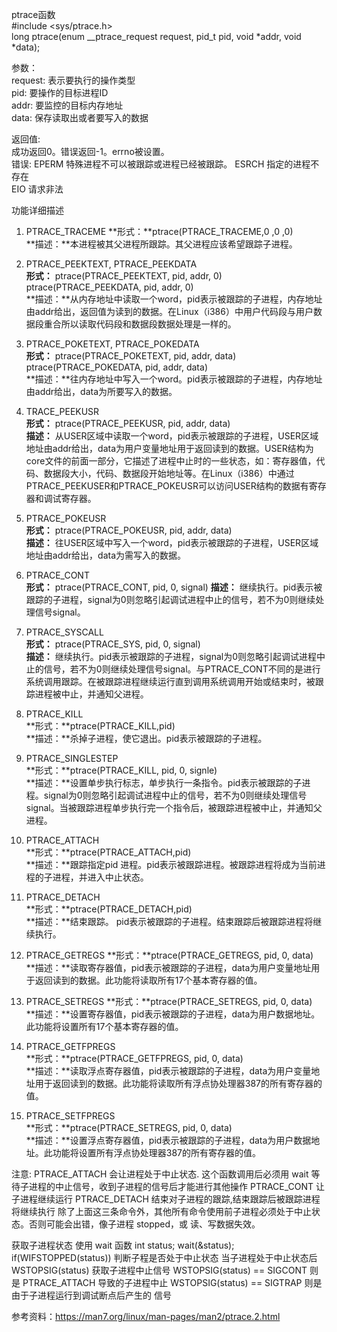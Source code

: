 ptrace函数	
#include <sys/ptrace.h>		
long ptrace(enum __ptrace_request request, pid_t pid, void *addr, void *data);    

参数：   
request: 表示要执行的操作类型   
pid: 	 要操作的目标进程ID   
addr:  	 要监控的目标内存地址    
data:  	 保存读取出或者要写入的数据   

返回值:		
成功返回0。错误返回-1。errno被设置。		
错误:	
EPERM		特殊进程不可以被跟踪或进程已经被跟踪。	
ESRCH		指定的进程不存在	
EIO		请求非法	

功能详细描述	
1)   PTRACE_TRACEME	
**形式：**ptrace(PTRACE_TRACEME,0 ,0 ,0)	
**描述：**本进程被其父进程所跟踪。其父进程应该希望跟踪子进程。		

2)  PTRACE_PEEKTEXT, PTRACE_PEEKDATA	
**形式：**	
ptrace(PTRACE_PEEKTEXT, pid, addr, 0)	
ptrace(PTRACE_PEEKDATA, pid, addr, 0)	
**描述：**从内存地址中读取一个word，pid表示被跟踪的子进程，内存地址由addr给出，返回值为读到的数据。在Linux（i386）中用户代码段与用户数据段重合所以读取代码段和数据段数据处理是一样的。	

3)  PTRACE_POKETEXT, PTRACE_POKEDATA	
**形式：**	
ptrace(PTRACE_POKETEXT, pid, addr, data)	
ptrace(PTRACE_POKEDATA, pid, addr, data)	
**描述：**往内存地址中写入一个word。pid表示被跟踪的子进程，内存地址由addr给出，data为所要写入的数据。	

4)  TRACE_PEEKUSR	
**形式：**	
ptrace(PTRACE_PEEKUSR, pid, addr, data)		
**描述：**	
从USER区域中读取一个word，pid表示被跟踪的子进程，USER区域地址由addr给出，data为用户变量地址用于返回读到的数据。USER结构为core文件的前面一部分，它描述了进程中止时的一些状态，如：寄存器值，代码、数据段大小，代码、数据段开始地址等。在Linux（i386）中通过PTRACE_PEEKUSER和PTRACE_POKEUSR可以访问USER结构的数据有寄存器和调试寄存器。		

5)  PTRACE_POKEUSR	
**形式：**	
ptrace(PTRACE_POKEUSR, pid, addr, data)		
**描述：**	
往USER区域中写入一个word，pid表示被跟踪的子进程，USER区域地址由addr给出，data为需写入的数据。	

6)   PTRACE_CONT	
**形式：**	
ptrace(PTRACE_CONT, pid, 0, signal)	
**描述：**	
继续执行。pid表示被跟踪的子进程，signal为0则忽略引起调试进程中止的信号，若不为0则继续处理信号signal。	 

7)  PTRACE_SYSCALL	
**形式：**	
ptrace(PTRACE_SYS, pid, 0, signal)	
**描述：**	
继续执行。pid表示被跟踪的子进程，signal为0则忽略引起调试进程中止的信号，若不为0则继续处理信号signal。与PTRACE_CONT不同的是进行系统调用跟踪。在被跟踪进程继续运行直到调用系统调用开始或结束时，被跟踪进程被中止，并通知父进程。		

8)   PTRACE_KILL	
**形式：**ptrace(PTRACE_KILL,pid)	
**描述：**杀掉子进程，使它退出。pid表示被跟踪的子进程。		

9)   PTRACE_SINGLESTEP		
**形式：**ptrace(PTRACE_KILL, pid, 0, signle)	
**描述：**设置单步执行标志，单步执行一条指令。pid表示被跟踪的子进程。signal为0则忽略引起调试进程中止的信号，若不为0则继续处理信号signal。当被跟踪进程单步执行完一个指令后，被跟踪进程被中止，并通知父进程。	

10)  PTRACE_ATTACH	
**形式：**ptrace(PTRACE_ATTACH,pid)	
**描述：**跟踪指定pid 进程。pid表示被跟踪进程。被跟踪进程将成为当前进程的子进程，并进入中止状态。	

11)  PTRACE_DETACH	
**形式：**ptrace(PTRACE_DETACH,pid)	
**描述：**结束跟踪。 pid表示被跟踪的子进程。结束跟踪后被跟踪进程将继续执行。	

12)  PTRACE_GETREGS	
**形式：**ptrace(PTRACE_GETREGS, pid, 0, data)		
**描述：**读取寄存器值，pid表示被跟踪的子进程，data为用户变量地址用于返回读到的数据。此功能将读取所有17个基本寄存器的值。	

13)  PTRACE_SETREGS
**形式：**ptrace(PTRACE_SETREGS, pid, 0, data)		
**描述：**设置寄存器值，pid表示被跟踪的子进程，data为用户数据地址。此功能将设置所有17个基本寄存器的值。	

14)  PTRACE_GETFPREGS	
**形式：**ptrace(PTRACE_GETFPREGS, pid, 0, data)	
**描述：**读取浮点寄存器值，pid表示被跟踪的子进程，data为用户变量地址用于返回读到的数据。此功能将读取所有浮点协处理器387的所有寄存器的值。	

15)  PTRACE_SETFPREGS		
**形式：**ptrace(PTRACE_SETREGS, pid, 0, data)		
**描述：**设置浮点寄存器值，pid表示被跟踪的子进程，data为用户数据地址。此功能将设置所有浮点协处理器387的所有寄存器的值。	


注意:
PTRACE_ATTACH    会让进程处于中止状态. 这个函数调用后必须用 wait 等待子进程的中止信号，收到子进程的信号后才能进行其他操作
PTRACE_CONT      让子进程继续运行
PTRACE_DETACH    结束对子进程的跟踪,结束跟踪后被跟踪进程将继续执行
除了上面这三条命令外，其他所有命令使用前子进程必须处于中止状态。否则可能会出错，像子进程 stopped，或 读、写数据失效。

获取子进程状态 使用 wait 函数
int status;
wait(&status);
if(WIFSTOPPED(status)) 判断子程是否处于中止状态
当子进程处于中止状态后
WSTOPSIG(status) 获取子进程中止信号
WSTOPSIG(status) == SIGCONT 则是 PTRACE_ATTACH 导致的子进程中止
WSTOPSIG(status) == SIGTRAP 则是 由于子进程运行到调试断点后产生的 信号

参考资料：https://man7.org/linux/man-pages/man2/ptrace.2.html
